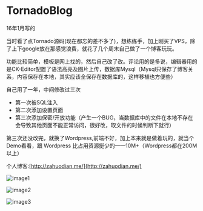 # TornadoBlog
16年1月写的

当时看了点Tornado源码(现在都忘的差不多了)，想练练手，加上刚买了VPS，除了上下google放在那感觉浪费，就花了几个周末自己做了一个博客玩玩。

功能比较简单，模板是网上找的，然后自己改了改。评论用的是多说，编辑器用的是CK-Editor配置了语法高亮及图片上传，数据库Mysql（Mysql只保存了博客关系，内容保存在本地，其实应该全保存在数据库的，这样移植也方便些）

自己用了一年，中间修改过三次

- 第一次被SQL注入
- 第二次添加设置页面
- 第三次添加保密/开放功能（产生一个BUG，当数据库中的文件在本地不存在会导致其他页面不能正常访问，很好改，取文件的时候判断下就行）

第三次还没改完，就换了Wordpress,前端不好，加上本来就是做着玩的，就当个Demo看看，跟 Wordpress 比占用资源挺少的——10M+（Wordpress都在200M以上）

个人博客:[http://zahuodian.me/](http://zahuodian.me/)

![image1](http://zahuodian.me/wp-content/uploads/2017/02/954de83f-7435-441c-8de5-7f8c7c83a2c3.jpg)

![image2](http://zahuodian.me/wp-content/uploads/2017/02/c7ddee27-665a-4b87-b225-e0ce569c284e.jpg)

![image3](http://zahuodian.me/wp-content/uploads/2017/02/dba5debf-5dd7-4578-b4b2-2a4218ba59ff.jpg)
